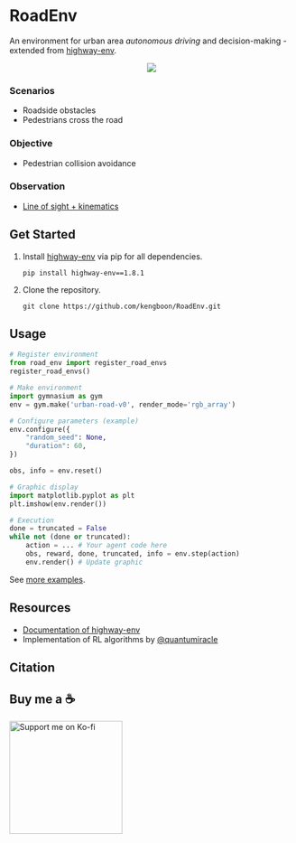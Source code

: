 # RoadEnv
An environment for urban area *autonomous driving* and decision-making - extended from [highway-env](https://github.com/Farama-Foundation/HighwayEnv).

<p align="center"><img src="https://github.com/kengboon/RoadEnv/assets/5046671/8a9c1c2b-3f62-4266-ab9c-cd0054267f45"/></p>

### Scenarios
- Roadside obstacles
- Pedestrians cross the road

### Objective
- Pedestrian collision avoidance

### Observation
- [Line of sight + kinematics](https://github.com/kengboon/RoadEnv/blob/main/road_env/envs/common/observation.py#L631)

## Get Started
1. Install [highway-env](https://github.com/Farama-Foundation/HighwayEnv) via pip for all dependencies.
    ```BAT
    pip install highway-env==1.8.1
    ```
2. Clone the repository.
    ```BAT
    git clone https://github.com/kengboon/RoadEnv.git
    ```
## Usage
```Python
# Register environment
from road_env import register_road_envs
register_road_envs()

# Make environment
import gymnasium as gym
env = gym.make('urban-road-v0', render_mode='rgb_array')

# Configure parameters (example)
env.configure({
    "random_seed": None,
    "duration": 60,
})

obs, info = env.reset()

# Graphic display
import matplotlib.pyplot as plt
plt.imshow(env.render())

# Execution
done = truncated = False
while not (done or truncated):
    action = ... # Your agent code here
    obs, reward, done, truncated, info = env.step(action)
    env.render() # Update graphic
```

See [more examples](https://github.com/kengboon/RoadEnv/tree/main/scripts).

## Resources
- [Documentation of highway-env](http://highway-env.farama.org/)
- Implementation of RL algorithms by [@quantumiracle](https://github.com/quantumiracle/Popular-RL-Algorithms)

## Citation

## Buy me a ☕
<a href="https://ko-fi.com/woolf42" target="_blank"><img src="https://user-images.githubusercontent.com/5046671/197377067-ce6016ae-6368-47b6-a4eb-903eb7b0af9c.png" width="200" alt="Support me on Ko-fi"/></a>
